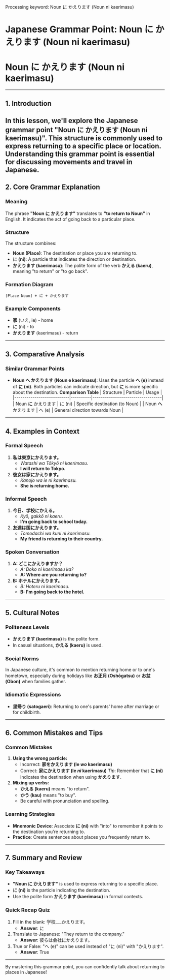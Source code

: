 Processing keyword: Noun に かえります (Noun ni kaerimasu)
# Japanese Grammar Point: Noun に かえります (Noun ni kaerimasu)
# Noun に かえります (Noun ni kaerimasu)

---
## 1. Introduction
In this lesson, we'll explore the Japanese grammar point **"Noun に かえります (Noun ni kaerimasu)"**. This structure is commonly used to express returning to a specific place or location. Understanding this grammar point is essential for discussing movements and travel in Japanese.
---
## 2. Core Grammar Explanation
### Meaning
The phrase **"Noun に かえります"** translates to **"to return to Noun"** in English. It indicates the act of going back to a particular place.
### Structure
The structure combines:
- **Noun (Place)**: The destination or place you are returning to.
- **に (ni)**: A particle that indicates the direction or destination.
- **かえります (kaerimasu)**: The polite form of the verb **かえる (kaeru)**, meaning "to return" or "to go back".
### Formation Diagram
```
[Place Noun] + に + かえります
```
### Example Components
- **家** (いえ, ie) - home
- **に** (ni) - to
- **かえります** (kaerimasu) - return
---
## 3. Comparative Analysis
### Similar Grammar Points
- **Noun へ かえります (Noun e kaerimasu)**: Uses the particle **へ (e)** instead of **に (ni)**. Both particles can indicate direction, but **に** is more specific about the destination.
**Comparison Table**
| Structure                 | Particle | Usage                            |
|---------------------------|----------|----------------------------------|
| Noun **に** かえります    | に (ni)  | Specific destination (to Noun)   |
| Noun **へ** かえります    | へ (e)   | General direction towards Noun   |
---
## 4. Examples in Context
### Formal Speech
1. **私は東京にかえります。**
   - *Watashi wa Tōkyō ni kaerimasu.*
   - **I will return to Tokyo.**
2. **彼女は家にかえります。**
   - *Kanojo wa ie ni kaerimasu.*
   - **She is returning home.**
### Informal Speech
1. **今日、学校にかえる。**
   - *Kyō, gakkō ni kaeru.*
   - **I'm going back to school today.**
2. **友達は国にかえります。**
   - *Tomodachi wa kuni ni kaerimasu.*
   - **My friend is returning to their country.**
### Spoken Conversation
1. **A: どこにかえりますか？**
   - *A: Doko ni kaerimasu ka?*
   - **A: Where are you returning to?**
2. **B: ホテルにかえります。**
   - *B: Hoteru ni kaerimasu.*
   - **B: I'm going back to the hotel.**
---
## 5. Cultural Notes
### Politeness Levels
- **かえります (kaerimasu)** is the polite form.
- In casual situations, **かえる (kaeru)** is used.
### Social Norms
In Japanese culture, it's common to mention returning home or to one's hometown, especially during holidays like **お正月 (Oshōgatsu)** or **お盆 (Obon)** when families gather.
### Idiomatic Expressions
- **里帰り (satogaeri)**: Returning to one's parents' home after marriage or for childbirth.
---
## 6. Common Mistakes and Tips
### Common Mistakes
1. **Using the wrong particle:**
   - Incorrect: **家をかえります (Ie *wo* kaerimasu)**
   - Correct: **家にかえります (Ie *ni* kaerimasu)**
   *Tip*: Remember that **に (ni)** indicates the destination when using **かえります**.
2. **Mixing up verbs:**
   - **かえる (kaeru)** means "to return".
   - **かう (kau)** means "to buy".
   - Be careful with pronunciation and spelling.
### Learning Strategies
- **Mnemonic Device**: Associate **に (ni)** with "into" to remember it points to the destination you're returning to.
- **Practice**: Create sentences about places you frequently return to.
---
## 7. Summary and Review
### Key Takeaways
- **"Noun に かえります"** is used to express returning to a specific place.
- **に (ni)** is the particle indicating the destination.
- Use the polite form **かえります (kaerimasu)** in formal contexts.
### Quick Recap Quiz
1. Fill in the blank: 学校___かえります。
   - **Answer**: に
2. Translate to Japanese: "They return to the company."
   - **Answer**: 彼らは会社にかえります。
3. True or False: "へ (e)" can be used instead of "に (ni)" with "かえります".
   - **Answer**: True
---
By mastering this grammar point, you can confidently talk about returning to places in Japanese!
